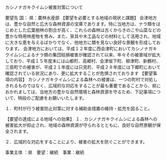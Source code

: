 カシノナガキクイムシ被害対策について

要望先	国：
	県：農林水産部
【要望を必要とする地域の現状と課題】
会津地方は、豊かな自然と広大な森林資源の宝庫であります。特に当地方は、ナラ類をはじめとした広葉樹林の割合が高く、これらの森林は古くからきのこや山菜などの豊かな特用林産物を育み、また、家具や木工品などの材料として活用され、地域に大きな恵を与えるばかりでなく、他地方に類を見ない良好な景観を形成しております。
会津地方においては、平成１２年度に西会津町においてカシノナガキクイムシによるナラ類の集団枯損被害が確認されて以来、年々その被害域が拡大しており、平成１５年度末には山都町、高郷村、会津坂下町、柳津町、新鶴村、三島町での被害が、平成２１年度には只見町、平成２８年度には下郷町において確認されている状況にあり、更に拡大することが危惧されております
【要望事項の内容】
カシノナガキクイムシによる森林への被害は、一つの町村で対処しきれるものではなく、広域的な対応をすることが最も重要であることから、県におかれましては、当地方の豊かな自然環境と森林資源を守るため、下記事項について、特段のご配慮をお願いいたします。

１．町村が行う被害防止対策に対する補助金措置の維持・拡充を図ること。

【要望の達成による地域への効果】
１．カシノナガキクイムシによる森林への被害拡大が抑止され、地域の森林資源が守られるとともに、良好な自然景観が保全されます。

２．広域的な対応をすることにより、被害の拡大を防ぐことができます。










事業主体	：県　要望：継続　事業：継続